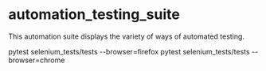 # automation_testing_suite
This automation suite displays the variety of ways of automated testing. 


pytest selenium_tests/tests --browser=firefox
pytest selenium_tests/tests --browser=chrome